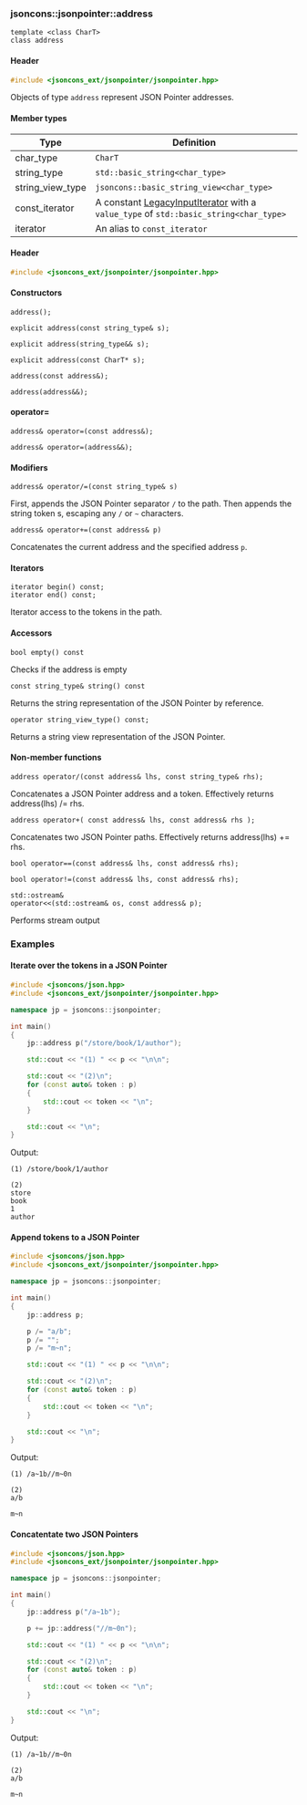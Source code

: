### jsoncons::jsonpointer::address

```
template <class CharT>
class address
```
#### Header
```c++
#include <jsoncons_ext/jsonpointer/jsonpointer.hpp>
```

Objects of type `address` represent JSON Pointer addresses.

#### Member types
Type        |Definition
------------|------------------------------
char_type   | `CharT`
string_type | `std::basic_string<char_type>`
string_view_type | `jsoncons::basic_string_view<char_type>`
const_iterator | A constant [LegacyInputIterator](https://en.cppreference.com/w/cpp/named_req/InputIterator) with a `value_type` of `std::basic_string<char_type>`
iterator    | An alias to `const_iterator`

#### Header
```c++
#include <jsoncons_ext/jsonpointer/jsonpointer.hpp>
```

#### Constructors

    address();

    explicit address(const string_type& s);

    explicit address(string_type&& s);

    explicit address(const CharT* s);

    address(const address&);

    address(address&&);

#### operator=

    address& operator=(const address&);

    address& operator=(address&&);

#### Modifiers

    address& operator/=(const string_type& s)
First, appends the JSON Pointer separator `/` to the path. Then appends the string token s, escaping any `/` or `~` characters.

    address& operator+=(const address& p)
Concatenates the current address and the specified address `p`. 

#### Iterators

    iterator begin() const;
    iterator end() const;
Iterator access to the tokens in the path.

#### Accessors

    bool empty() const
Checks if the address is empty

    const string_type& string() const
Returns the string representation of the JSON Pointer by reference.

    operator string_view_type() const;
Returns a string view representation of the JSON Pointer.

#### Non-member functions
    address operator/(const address& lhs, const string_type& rhs);
Concatenates a JSON Pointer address and a token. Effectively returns address(lhs) /= rhs.

    address operator+( const address& lhs, const address& rhs );
Concatenates two JSON Pointer paths. Effectively returns address(lhs) += rhs.

    bool operator==(const address& lhs, const address& rhs);

    bool operator!=(const address& lhs, const address& rhs);

    std::ostream&
    operator<<(std::ostream& os, const address& p);
Performs stream output

### Examples

#### Iterate over the tokens in a JSON Pointer

```c++
#include <jsoncons/json.hpp>
#include <jsoncons_ext/jsonpointer/jsonpointer.hpp>

namespace jp = jsoncons::jsonpointer;

int main()
{
    jp::address p("/store/book/1/author");

    std::cout << "(1) " << p << "\n\n";

    std::cout << "(2)\n";
    for (const auto& token : p)
    {
        std::cout << token << "\n";
    }

    std::cout << "\n";
}
```
Output:
```
(1) /store/book/1/author

(2)
store
book
1
author
```

#### Append tokens to a JSON Pointer

```c++
#include <jsoncons/json.hpp>
#include <jsoncons_ext/jsonpointer/jsonpointer.hpp>

namespace jp = jsoncons::jsonpointer;

int main()
{
    jp::address p;

    p /= "a/b";
    p /= "";
    p /= "m~n";

    std::cout << "(1) " << p << "\n\n";

    std::cout << "(2)\n";
    for (const auto& token : p)
    {
        std::cout << token << "\n";
    }

    std::cout << "\n";
}
```
Output:
```
(1) /a~1b//m~0n

(2)
a/b

m~n
```

#### Concatentate two JSON Pointers

```c++
#include <jsoncons/json.hpp>
#include <jsoncons_ext/jsonpointer/jsonpointer.hpp>

namespace jp = jsoncons::jsonpointer;

int main()
{
    jp::address p("/a~1b");

    p += jp::address("//m~0n");

    std::cout << "(1) " << p << "\n\n";

    std::cout << "(2)\n";
    for (const auto& token : p)
    {
        std::cout << token << "\n";
    }

    std::cout << "\n";
}
```
Output:
```
(1) /a~1b//m~0n

(2)
a/b

m~n
```

